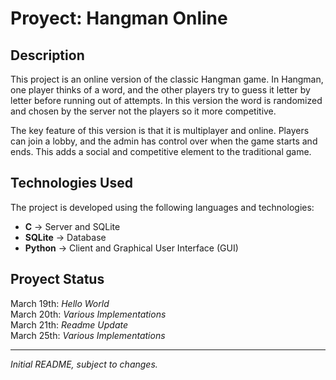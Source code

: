 # Proyect: Hangman Online

## Description
This project is an online version of the classic Hangman game. In Hangman, one player thinks of a word, and the other players try to guess it letter by letter before running out of attempts. In this version the word is randomized and chosen by the server not the players so it more competitive.

The key feature of this version is that it is multiplayer and online. Players can join a lobby, and the admin has control over when the game starts and ends. This adds a social and competitive element to the traditional game.  
 

## Technologies Used
The project is developed using the following languages and technologies:    
- **C** → Server and SQLite
- **SQLite** → Database    
- **Python** → Client and Graphical User Interface (GUI)

## Proyect Status
March 19th: _Hello World_  
March 20th: _Various Implementations_  
March 21th: _Readme Update_  
March 25th: _Various Implementations_  



---
_Initial README, subject to changes._ 
